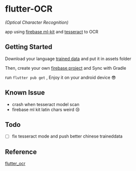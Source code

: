 # flutter-OCR
*(Optical Character Recognition)*

app using [firebase ml-kit](https://firebase.google.com/docs/ml-kit/android/recognize-text)
and [tesseract](https://pub.dev/packages/tesseract_ocr) to OCR

## Getting Started

Download your language [trained data](https://github.com/tesseract-ocr/tessdata) and put it in assets folder

Then, create your own [firebase project](https://console.firebase.google.com/) and Sync with Gradle

run `flutter pub get` , Enjoy it on your android device 😎


## Known Issue
- crash when tesseract model scan
- firebase ml kit latin chars weird 😢

## Todo
- [ ] fix tesseract mode and push better chinese traineddata

## Reference
[flutter_ocr](https://github.com/luyongfugx/flutter_ocr)